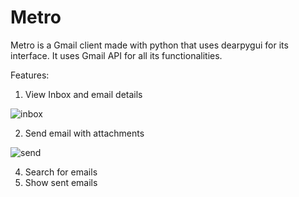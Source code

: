 # Metro

Metro is a Gmail client made with python that uses dearpygui for its interface. It uses Gmail API for all its functionalities. 

Features:
1) View Inbox and email details


![inbox](https://user-images.githubusercontent.com/83546763/156325842-dca885b1-1604-4372-8c44-11b665b1d846.gif)



2) Send email with attachments


![send](https://user-images.githubusercontent.com/83546763/156326239-11a97386-ce02-421d-9520-225697b2a81c.gif)



4) Search for emails
5) Show sent emails

